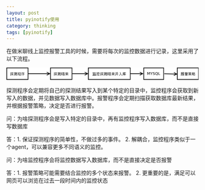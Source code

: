 ```yaml
---
layout: post
title: pyinotify使用
category: thinking
tags: [pyinotify]
---
```


在做米聊线上监控报警工具的时候，需要将每次的监控数据进行记录，这里采用了以下流程。

![米聊在线服务预警图](/assets/pic/2012-11-16-miliao.png)

探测程序会定期将自己的探测结果写入到某个特定的目录中，监控程序会获取到新写入的数据，并见数据写入数据库中。报警程序会定期扫描获取数据库最新结果，并根据报警策略，决定是否进行报警。

问：为啥探测程序会是写入特定的目录中，再有监控程序写入数据库，而不是直接写数据库

答：1. 保证探测程序的简单性，不做过多的事件。
    2. 解耦合，监控程序类似于一个agent，可以兼容更多不同语义的监控。

问：为啥监控程序会将监控数据写入数据库，而不是直接决定是否报警

答：1. 报警策略可能需要结合监控的多个状态来报警。
    2. 更重要的是，满足可以网页可以浏览在过去一段时间内的监控状态

	



